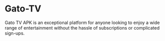 # Gato-TV
Gato TV APK is an exceptional platform for anyone looking to enjoy a wide range of entertainment without the hassle of subscriptions or complicated sign-ups.
